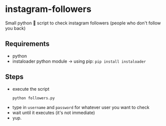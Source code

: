 # instagram-followers
Small python 🐍 script to check instagram followers (people who don't follow you back) 

## Requirements
- python
- instaloader python module -> using pip: `pip install instaloader`
  
## Steps
- execute the script
  ```
  python followers.py
  ```
- type in `username` and `password` for whatever user you want to check
- wait until it executes (it's not immediate)
- yup.
